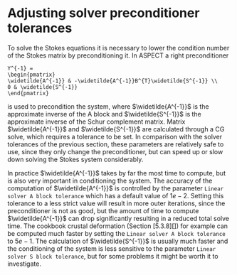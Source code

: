 # Adjusting solver preconditioner tolerances

To solve the Stokes equations it is necessary to lower the condition number of
the Stokes matrix by preconditioning it. In
ASPECT a right preconditioner
```{math}
Y^{-1} =
\begin{pmatrix}
\widetilde{A^{-1}} & -\widetilde{A^{-1}}B^{T}\widetilde{S^{-1}} \\
0 & \widetilde{S^{-1}}
\end{pmatrix}
```
 is used to precondition the system, where $\widetilde{A^{-1}}$
is the approximate inverse of the A block and $\widetilde{S^{-1}}$ is the
approximate inverse of the Schur complement matrix. Matrix
$\widetilde{A^{-1}}$ and $\widetilde{S^{-1}}$ are calculated through a CG
solve, which requires a tolerance to be set. In comparison with the solver
tolerances of the previous section, these parameters are relatively safe to
use, since they only change the preconditioner, but can speed up or slow down
solving the Stokes system considerably.

In practice $\widetilde{A^{-1}}$ takes by far the most time to compute, but is
also very important in conditioning the system. The accuracy of the
computation of $\widetilde{A^{-1}}$ is controlled by the parameter
`Linear solver A block tolerance` which has a default value of $1e-2$. Setting
this tolerance to a less strict value will result in more outer iterations,
since the preconditioner is not as good, but the amount of time to compute
$\widetilde{A^{-1}}$ can drop significantly resulting in a reduced total solve
time. The cookbook crustal deformation (Section [5.3.8][]) for example can be
computed much faster by setting the `Linear solver A block tolerance` to
$5e-1$. The calculation of $\widetilde{S^{-1}}$ is usually much faster and the
conditioning of the system is less sensitive to the parameter
`Linear solver S block tolerance`, but for some problems it might be worth it
to investigate.
